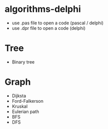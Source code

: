 # algorithms-delphi

- use .pas file to open a code (pascal / delphi)
- use .dpr file to open a code (delphi)

# Tree
- Binary tree

# Graph
- Dijksta
- Ford-Falkerson
- Kruskal
- Eulerian path
- BFS
- DFS

